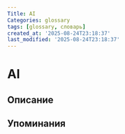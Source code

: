 ```yaml
---
Title: AI
Categories: glossary
tags: [glossary, словарь]
created_at: '2025-08-24T23:18:37'
last_modified: '2025-08-24T23:18:37'
---
```

# AI

## Описание

## Упоминания

